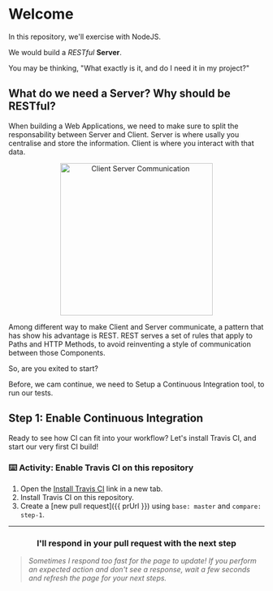 # Welcome

In this repository, we'll exercise with NodeJS.

We would build a *RESTful* **Server**.

You may be thinking, "What exactly is it, and do I need it in my project?"

## What do we need a Server? Why should be RESTful?

When building a Web Applications, we need to make sure to split the responsability between Server and Client.
Server is where usally you centralise and store the information.
Client is where you interact with that data.

<p align="center">
  <img width="300" src="https://miro.medium.com/max/1313/1*EbBD6IXvf3o-YegUvRB_IA.jpeg" alt="Client Server Communication" />
</p>

Among different way to make Client and Server communicate, a pattern that has show his advantage is REST.
REST serves a set of rules that apply to Paths and HTTP Methods, to avoid reinventing a style of communication between those Components. 

So, are you exited to start?

Before, we cam continue, we need to Setup a Continuous Integration tool, to run our tests.

## Step 1: Enable Continuous Integration

Ready to see how CI can fit into your workflow? Let's install Travis CI, and start our very first CI build!

### :keyboard: Activity: Enable Travis CI on this repository

1. Open the [Install Travis CI](https://github.com/apps/travis-ci/installations/new) link in a new tab.
1. Install Travis CI on this repository.
1. Create a [new pull request]({{ prUrl }}) using `base: master` and `compare: step-1`.

<hr>
<h3 align="center">I'll respond in your pull request with the next step</h3>

> _Sometimes I respond too fast for the page to update! If you perform an expected action and don't see a response, wait a few seconds and refresh the page for your next steps._
